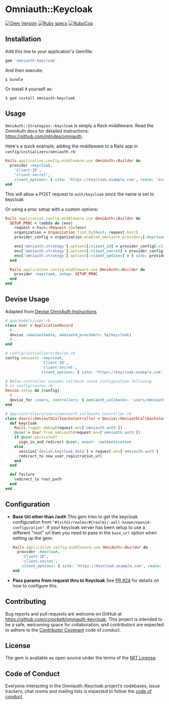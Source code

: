 # Omniauth::Keycloak

[![Gem Version](https://badge.fury.io/rb/omniauth-keycloak.svg)](https://badge.fury.io/rb/omniauth-keycloak)
[![Ruby specs](https://github.com/ccrockett/omniauth-keycloak/actions/workflows/ci.yml/badge.svg)](https://github.com/ccrockett/omniauth-keycloak/actions/workflows/ci.yml)
[![RuboCop](https://github.com/ccrockett/omniauth-keycloak/actions/workflows/rubocop.yml/badge.svg)](https://github.com/ccrockett/omniauth-keycloak/actions/workflows/rubocop.yml)

## Installation

Add this line to your application's Gemfile:

```ruby
gem 'omniauth-keycloak'
```

And then execute:

    $ bundle

Or install it yourself as:

    $ gem install omniauth-keycloak

## Usage

`OmniAuth::Strategies::Keycloak` is simply a Rack middleware. Read the OmniAuth docs for detailed instructions: https://github.com/intridea/omniauth.

Here's a quick example, adding the middleware to a Rails app in `config/initializers/omniauth.rb`:

```ruby
Rails.application.config.middleware.use OmniAuth::Builder do
  provider :keycloak,
    'Client-ID',
    'client-secret',
    client_options: { site: 'https://keycloak.example.com', realm: 'example-realm' }
end
```
This will allow a POST request to `auth/keycloak` since the name is set to keycloak

Or using a proc setup with a custom options:

```ruby
Rails.application.config.middleware.use OmniAuth::Builder do
  SETUP_PROC = lambda do |env|
    request = Rack::Request.new(env)
    organization = Organization.find_by(host: request.host)
    provider_config = organization.enabled_omniauth_providers[:keycloak]

    env['omniauth.strategy'].options[:client_id] = provider_config[:client_id]
    env['omniauth.strategy'].options[:client_secret] = provider_config[:client_secret]
    env['omniauth.strategy'].options[:client_options] = { site: provider_config[:site], realm: provider_config[:realm] }
  end

  Rails.application.config.middleware.use OmniAuth::Builder do
    provider :keycloak, setup: SETUP_PROC
  end
end
```


## Devise Usage
Adapted from [Devise OmniAuth Instructions](https://github.com/plataformatec/devise/wiki/OmniAuth:-Overview)

```ruby
# app/models/user.rb
class User < ApplicationRecord
  #...
  devise :omniauthable, omniauth_providers: %i[keycloak]
  #...
end

# config/initializers/devise.rb
config.omniauth :keycloak,
                'Client-ID',
                'client-secret',
                client_options: { site: 'https://keycloak.example.com', realm: 'example-realm' }

# Below controller assumes callback route configuration following
# in config/routes.rb
Devise.setup do |config|
  # ...
  devise_for :users, controllers: { omniauth_callbacks: 'users/omniauth_callbacks' }
end

# app/controllers/users/omniauth_callbacks_controller.rb
class Users::OmniauthCallbacksController < Devise::OmniauthCallbacksController
  def keycloak
    Rails.logger.debug(request.env['omniauth.auth'])
    @user = User.from_omniauth(request.env['omniauth.auth'])
    if @user.persisted?
      sign_in_and_redirect @user, event: :authentication
    else
      session['devise.keycloak_data'] = request.env['omniauth.auth']
      redirect_to new_user_registration_url
    end
  end

  def failure
    redirect_to root_path
  end
end
```

## Configuration
  * __Base Url other than /auth__
  This gem tries to get the keycloak configuration from `"#{site}/realms/#{realm}/.well-known/openid-configuration"`. If your keycloak server has been setup to use a different "root" url then you need to pass in the `base_url` option when setting up the gem:
    ```ruby
    Rails.application.config.middleware.use OmniAuth::Builder do
      provider :keycloak,
        'Client-ID',
        'client-secret',
        client_options: { site: 'https://keycloak.example.com', realm: 'example-realm' }
    end
    ```
  * __Pass params from request thru to Keycloak__
  See [PR #24](https://github.com/ccrockett/omniauth-keycloak/pull/24) for details on how to configure this.

## Contributing

Bug reports and pull requests are welcome on GitHub at https://github.com/ccrockett/omniauth-keycloak. This project is intended to be a safe, welcoming space for collaboration, and contributors are expected to adhere to the [Contributor Covenant](http://contributor-covenant.org) code of conduct.

## License

The gem is available as open source under the terms of the [MIT License](https://opensource.org/licenses/MIT).

## Code of Conduct

Everyone interacting in the Omniauth::Keycloak project’s codebases, issue trackers, chat rooms and mailing lists is expected to follow the [code of conduct](https://github.com/ccrockett/omniauth-keycloak/blob/master/CODE_OF_CONDUCT.md).
